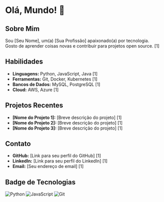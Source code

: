 # Olá, Mundo! 👋

## Sobre Mim

Sou [Seu Nome], um(a) [Sua Profissão] apaixonado(a) por tecnologia. Gosto de aprender coisas novas e contribuir para projetos open source. [1]

## Habilidades

- **Linguagens:** Python, JavaScript, Java [1]
- **Ferramentas:** Git, Docker, Kubernetes [1]
- **Bancos de Dados:** MySQL, PostgreSQL [1]
- **Cloud:** AWS, Azure [1]

## Projetos Recentes

- **[Nome do Projeto 1]:** [Breve descrição do projeto] [1]
- **[Nome do Projeto 2]:** [Breve descrição do projeto] [1]
- **[Nome do Projeto 3]:** [Breve descrição do projeto] [1]

## Contato

- **GitHub:** [Link para seu perfil do GitHub] [1]
- **LinkedIn:** [Link para seu perfil do LinkedIn] [1]
- **Email:** [Seu endereço de email] [1]

## Badge de Tecnologias

![Python](https://img.shields.io/badge/-Python-black?style=for-the-badge&logo=python)
![JavaScript](https://img.shields.io/badge/-JavaScript-yellow?style=for-the-badge&logo=javascript)
![Git](https://img.shields.io/badge/-Git-red?style=for-the-badge&logo=git)